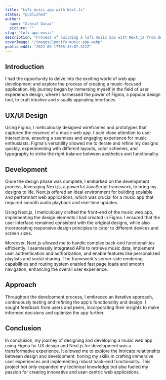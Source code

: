 ```yaml
---
title: "Lofi music app with Next.Js"
status: "published"
author:
  name: "Achraf Garai"
  picture: ""
slug: "lofi-app-music"
description: "Process of building a lofi music app with Next.js from design to deployment"
coverImage: "/images/Spotify-music-app.webp"
publishedAt: "2022-03-17T05:35:07.322Z"
---
```


## Introduction

I had the opportunity to delve into the exciting world of web app development and explore the process of creating a music-focused application. My journey began by immersing myself in the field of user experience design, where I harnessed the power of Figma, a popular design tool, to craft intuitive and visually appealing interfaces.

## UX/UI Design

Using Figma, I meticulously designed wireframes and prototypes that captured the essence of a music web app. I paid close attention to user interactions, ensuring a seamless and engaging experience for music enthusiasts. Figma's versatility allowed me to iterate and refine my designs quickly, experimenting with different layouts, color schemes, and typography to strike the right balance between aesthetics and functionality.

## Development

Once the design phase was complete, I embarked on the development process, leveraging Next.js, a powerful JavaScript framework, to bring my designs to life. Next.js offered an ideal environment for building scalable and performant web applications, which was crucial for a music app that required smooth audio playback and real-time updates.

Using Next.js, I meticulously crafted the front-end of the music web app, implementing the design elements I had created in Figma. I ensured that the user interface remained consistent with the original designs, while also incorporating responsive design principles to cater to different devices and screen sizes.

Moreover, Next.js allowed me to handle complex back-end functionalities efficiently. I seamlessly integrated APIs to retrieve music data, implement user authentication and authorization, and enable features like personalized playlists and social sharing. The framework's server-side rendering capabilities and routing system enabled fast page loads and smooth navigation, enhancing the overall user experience.

## Approach

Throughout the development process, I embraced an iterative approach, continuously testing and refining the app's functionality and design. I sought feedback from users and peers, incorporating their insights to make informed decisions and optimize the app further.

## Conclusion

In conclusion, my journey of designing and developing a music web app using Figma for UX design and Next.js for development was a transformative experience. It allowed me to explore the intricate relationship between design and development, honing my skills in crafting immersive user experiences and implementing robust back-end functionality. This project not only expanded my technical knowledge but also fueled my passion for creating innovative and user-centric web applications.
